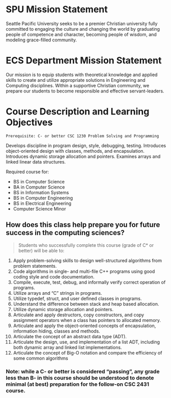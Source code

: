 # SPU Mission Statement
Seattle Pacific University seeks to be a premier Christian university fully committed to engaging the culture and changing the world by graduating people of competence and character, becoming people of wisdom, and modeling grace-filled community.

# ECS Department Mission Statement
Our mission is to equip students with theoretical knowledge and applied skills to create and utilize appropriate solutions in Engineering and Computing disciplines.  Within a supportive Christian community, we prepare our students to become responsible and effective servant-leaders.

<!---
# Ways of Knowing in the Sciences (WKS) Mission
Ways of Knowing in the Sciences (WKS) courses teach principles and foundational knowledge as well as technologies and important applications in different scientific disciplines. Students will explore topics using the scientific method and other tools of science (e.g., problem solving, inquiry learning) and will be encouraged to pursue lifelong scientific literacy. Students will also exam interactions between science and Christianity, including stewardship of nature.
-->

# Course Description and Learning Objectives 
`Prerequisite: C- or better CSC 1230 Problem Solving and Programming`

Develops discipline in program design, style, debugging, testing. Introduces object-oriented design with classes, methods, and encapsulation. Introduces dynamic storage allocation and pointers. Examines arrays and linked linear data structures.

Required course for:

* BS in Computer Science
* BA in Computer Science
* BS in Information Systems
* BS in Computer Engineering
* BS in Electrical Engineering
* Computer Science Minor

## How does this class help prepare you for future success in the computing sciences? 

> Students who successfully complete this course (grade of C* or better) will be able to:

1. Apply problem-solving skills to design well-structured algorithms from problem statements.
1. Code algorithms in single- and multi-file C++ programs using good coding style and code documentation.
1. Compile, execute, test, debug, and informally verify correct operation of programs.
1. Utilize arrays and “C” strings in programs. 
1. Utilize typedef, struct, and user defined classes in programs.
1. Understand the difference between stack and heap based allocation.
1. Utilize dynamic storage allocation and pointers.
1. Articulate and apply destructors, copy constructors, and copy assignment operators when a class has pointers to allocated memory.
1. Articulate and apply the object-oriented concepts of encapsulation, information hiding, classes and methods.
1. Articulate the concept of an abstract data type (ADT).
1. Articulate the design, use, and implementation of a list ADT, including both dynamic array and linked list implementations.
1. Articulate the concept of Big-O notation and compare the efficiency of some common algorithms

### Note: while a C- or better is considered “passing”, any grade less than B- in this course should be understood to denote minimal (at best) preparation for the follow-on CSC 2431 course. 
